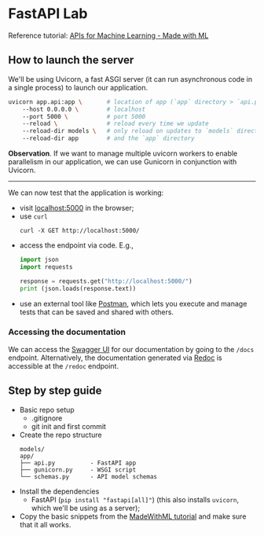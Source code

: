 # FastAPI Lab

Reference tutorial: [APIs for Machine Learning - Made with ML](https://madewithml.com/courses/mlops/api/)

## How to launch the server

We'll be using Uvicorn, a fast ASGI server (it can run asynchronous code in a single process) to launch our application.

```bash
uvicorn app.api:app \       # location of app (`app` directory > `api.py` script > `app` object)
    --host 0.0.0.0 \        # localhost
    --port 5000 \           # port 5000
    --reload \              # reload every time we update
    --reload-dir models \   # only reload on updates to `models` directory
    --reload-dir app        # and the `app` directory
```

**Observation**. If we want to manage multiple uvicorn workers to enable parallelism in our application, we can use Gunicorn in conjunction with Uvicorn.

---

We can now test that the application is working:

- visit [localhost:5000](http://localhost:5000/) in the browser;
- use `curl`
  ```
  curl -X GET http://localhost:5000/
  ```
- access the endpoint via code. E.g.,
  ```python
  import json
  import requests

  response = requests.get("http://localhost:5000/")
  print (json.loads(response.text))
  ```
- use an external tool like [Postman](https://www.postman.com), which lets you execute and manage tests that can be saved and shared with others.


### Accessing the documentation

We can access the [Swagger UI](https://swagger.io/tools/swagger-ui/) for our documentation by going to the `/docs` endpoint. Alternatively, the documentation generated via [Redoc](https://github.com/Redocly/redoc) is accessible at the `/redoc` endpoint.

## Step by step guide

- Basic repo setup
    - .gitignore
    - git init and first commit
- Create the repo structure
  ```
  models/
  app/
  ├── api.py          - FastAPI app
  ├── gunicorn.py     - WSGI script
  └── schemas.py      - API model schemas
  ```
- Install the dependencies
  - FastAPI (`pip install "fastapi[all]"`)
    (this also installs `uvicorn`, which we'll be using as a server);
- Copy the basic snippets from the [MadeWithML tutorial](https://madewithml.com/courses/mlops/api/) and make sure that it all works.


